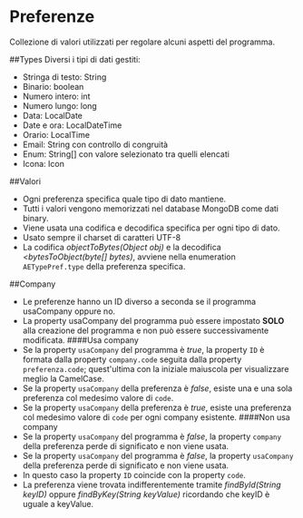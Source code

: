 Preferenze
======================

Collezione di valori utilizzati per regolare alcuni aspetti del programma.

##Types
Diversi i tipi di dati gestiti:

- Stringa di testo: String
- Binario: boolean
- Numero intero: int
- Numero lungo: long
- Data: LocalDate
- Date e ora: LocalDateTime
- Orario: LocalTime
- Email: String con controllo di congruità
- Enum: String[] con valore selezionato tra quelli elencati
- Icona: Icon
  
##Valori
- Ogni preferenza specifica quale tipo di dato mantiene.
- Tutti i valori vengono memorizzati nel database MongoDB come dati binary.
- Viene usata una codifica e decodifica specifica per ogni tipo di dato.
- Usato sempre il charset di caratteri UTF-8
- La codifica _objectToBytes(Object obj)_ e la decodifica _<bytesToObject(byte[] bytes)_, avviene nella enumeration `AETypePref.type` della preferenza specifica.

##Company
- Le preferenze hanno un ID diverso a seconda se il programma usaCompany oppure no.
- La property usaCompany del programma può essere impostato **SOLO** alla creazione del programma e non può essere successivamente modificata.
####Usa company
- Se la property `usaCompany` del programma è _true_, la property `ID` è formata dalla property `company.code` seguita dalla property `preferenza.code`; quest'ultima con la iniziale maiuscola per visualizzare meglio la CamelCase.
- Se la property  `usaCompany` della preferenza è _false_, esiste una e una sola preferenza col medesimo valore di `code`.
- Se la property `usaCompany` della preferenza è _true_, esiste una preferenza col medesimo valore di `code` per ogni company esistente.
####Non usa company
- Se la property  `usaCompany` del programma è _false_, la property `company` della preferenza perde di significato e non viene usata.
- Se la property  `usaCompany` del programma è _false_, la property `usaCompany` della preferenza perde di significato e non viene usata.
- In questo caso la property `ID` coincide con la property `code`.
- La preferenza viene trovata indifferentemente tramite _findById(String keyID)_ oppure _findByKey(String keyValue)_ ricordando che keyID è uguale a keyValue.



